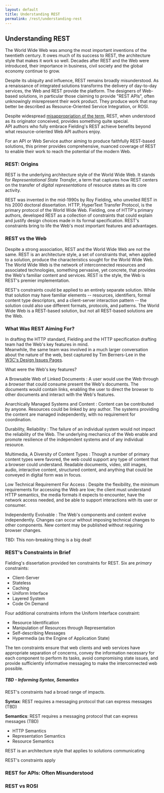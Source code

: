 ```yaml
---
layout: default
title: Understanding REST
permalink: /rest/understanding-rest
---
```


## Understanding REST

The World Wide Web was among the most important 
inventions of the twentieth century.  It owes
much of its success to REST, the architecture
style that makes it work so well.  Decades after
REST and the Web were introduced, their
importance in business, civil society 
and the global economy continue to grow.

Despite its ubiquity and influence, REST remains
broadly misunderstood. As a renaissance of
integrated solutions transforms the delivery of
day-to-day services, the Web and REST provide
the platform. The designers of Web-based
solutions, in particular those claiming to
provide "REST APIs", often unknowingly
misrepresent their work product.  They
produce work that may better be described
as Resource-Oriented Service Integration, 
or ROSI.

Despite widespread 
[misappropriation of the term](https://twobithistory.org/2020/06/28/rest.html), 
REST, when understood as 
its originator conceived,
provides something quite special.  
API authors who fully embrace 
Fielding's REST achieve benefits 
beyond what 
resource-oriented Web API
authors enjoy.

For an API or Web Service
author aiming
to produce faithfully REST-based
solutions, this primer provides 
comprehensive, nuanced coverage of
REST to enable their work to
reach the potential of the modern
Web.

### REST: Origins

REST is the underlying architecture style
of the World Wide Web.  It stands for
_Representational State Transfer_, a
term that captures how REST centers
on the transfer of
_digital representations_ of resource
states as its core activity.

REST was invented in the mid-1990s 
by Roy Fielding, who unveiled REST
in his 2000 doctoral dissertation. HTTP, 
HyperText Transfer Protocol, is the
primary protocol of the World Wide 
Web. Fielding, one of HTTP's primary authors,
developed REST
as a collection of constraints that
could explain and justify design
choices made in its formal specification.
REST's constraints
bring to life the Web's most important
features and advantages.

### REST vs the Web

Despite a strong association, REST and
the World Wide Web are not the same.
REST is an architecture style, a set
of constraints that, when applied to
a solution, produce the characteristics
sought for the World Wide Web.  The
World Wide Web is the network
of interconnected resources and 
associated technologies, something
pervasive, yet concrete, that 
provides the Web's familiar content 
and services.  REST is the style,
the Web is REST's premier 
implementation.

REST's constraints could be applied
to an entirely separate solution.
While that solution may have familiar
elements -- resources, identifiers,
formal content type descriptors,
and a client-server interaction
pattern -- the solution could also
use different formats, protocols,
and patterns.  The World Wide
Web is a REST-based solution, but
not all REST-based solutions are
the Web.

### What Was REST Aiming For?

In drafting the HTTP standard, Fielding 
and the HTTP specification drafting team 
had the Web's key features in mind.  
Meanwhile, the same team was involved
in a much larger conversation about the
nature of the web, best captured by
Tim Berners-Lee in the 
[W3C's Design Issues Pages](https://www.w3.org/DesignIssues/).

What were the Web's key features?

A Browsable Web of Linked Documents
: A user would use the Web through a *browser*
that could consume present the Web's documents.
The documents would contain links, enabling
the user to direct the browser to other 
documents and interact with the Web's features.

Anarchically Managed Systems and Content
: Content can be contributed by anyone.
Resources could be linked by any author.  The
systems providing the content are
managed independently, with no requirement
for coordination.

Durability, Reliability
: The failure of an individual system would not
impact the reliability of the Web.  The
underlying mechanics of the Web enable and
promote resilience of the independent systems
and of any individual resource.  

Multimedia, A Diversity of Content Types
: Though a number of primary content types
were favored, the web could support any
type of content that a browser could
understand.  Readable documents, video,
still images, audio, interactive content,
structured content, and anything that
could be conveyed in digital form
was in focus.

Low Technical Requirement For Access
: Despite the flexibility, the minimum
requirements for accessing the Web
are low; the client must understand
HTTP semantics, the media formats it
expects to encounter, have the 
network access needed, and be
able to support interactions with
its user or consumer.

Independently Evolvable
: The Web's components and content
evolve independently.  Changes can
occur without imposing technical 
changes to other components. New 
content may be published without 
requiring browser changes.

TBD: This non-breaking thing is
a big deal!  

### REST's Constraints in Brief

Fielding's dissertation provided ten
constraints for REST.  Six are 
_primary_ constraints:
- Client-Server
- Stateless
- Caching
- Uniform Interface
- Layered System
- Code On Demand

Four additional constraints inform the 
Uniform Interface constraint:
- Resource Identification
- Manipulation of Resources through Representation
- Self-describing Messages
- Hypermedia (as the Engine of Application State)

The ten constraints ensure that web clients and
web services have appropriate separation of concerns,
convey the information necessary for each component
to perform its tasks, avoid compromising state issues,
and provide sufficiently informative messaging to
make the interconnected web possible.

##### TBD - Informing Syntax, Semantics

REST's constraints had a broad range of impacts.

**Syntax**: REST requires a messaging protocol
that can express messages (TBD)

**Semantics**: REST requires a messaging protocol
that can express messages (TBD)

- HTTP Semantics
- Representation Semantics
- Resource Semantics



REST is an architecture style that applies to
solutions communicating 

REST's constraints apply   

### REST for APIs: Often Misunderstood

### REST vs ROSI 

